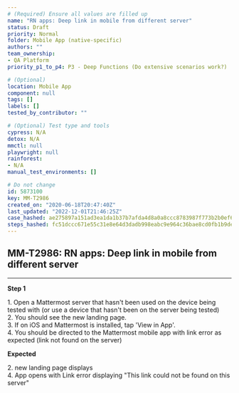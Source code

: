 ```yaml
---
# (Required) Ensure all values are filled up
name: "RN apps: Deep link in mobile from different server"
status: Draft
priority: Normal
folder: Mobile App (native-specific)
authors: ""
team_ownership:
- QA Platform
priority_p1_to_p4: P3 - Deep Functions (Do extensive scenarios work?)

# (Optional)
location: Mobile App
component: null
tags: []
labels: []
tested_by_contributor: ""

# (Optional) Test type and tools
cypress: N/A
detox: N/A
mmctl: null
playwright: null
rainforest:
- N/A
manual_test_environments: []

# Do not change
id: 5873100
key: MM-T2986
created_on: "2020-06-18T20:47:40Z"
last_updated: "2022-12-01T21:46:25Z"
case_hashed: ae275897a151ad3ea1da1b37b7afda4d8a0a8ccc8783987f773b2b0ef62c48443c2aadbb339b433fca138876be33b717
steps_hashed: fc51dccc671e55c31e8e64d3dadb998eabc9e964c36bae8cd0fb1b9de3f09e10ffc8b84fef8316c3b767fa42564a6802
---
```


<!-- (Auto-generated) Based on frontmatter's "key" and "name" -->

## MM-T2986: RN apps: Deep link in mobile from different server

---

**Step 1**

1\. Open a Mattermost server that hasn't been used on the device being tested with (or use a device that hasn't been on the server being tested)\
2\. You should see the new landing page.\
3\. If on iOS and Mattermost is installed, tap 'View in App'.\
4\. You should be directed to the Mattermost mobile app with link error as expected (link not found on the server)

**Expected**

2\. new landing page displays\
4\. App opens with Link error displaying "This link could not be found on this server"
